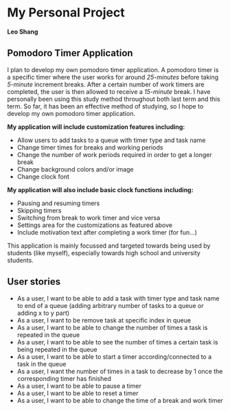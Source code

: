 # My Personal Project
**Leo Shang**
## Pomodoro Timer Application

I plan to develop my own pomodoro timer application. A pomodoro
timer is a specific timer where the user works for around *25-minutes* 
before taking *5-minute* increment breaks. After a certain number
of work timers are completed, the user is then allowed to receive a 
*15-minute* break. I have personally been using this study method throughout
both last term and this term. So far, it has been an effective method of studying,
so I hope to develop my own pomodoro timer application. 

**My application will include customization features including:**

- Allow users to add tasks to a queue with timer type and task name
- Change timer times for breaks and working periods
- Change the number of work periods required in order to get a longer break
- Change background colors and/or image
- Change clock font

**My application will also include basic clock functions including:**

- Pausing and resuming timers
- Skipping timers
- Switching from break to work timer and vice versa
- Settings area for the customizations as featured above
- Include motivation text after completing a work timer (for fun...)

This application is mainly focussed and targeted towards being used by
students (like myself), especially towards high school and
university students.

## User stories

- As a user, I want to be able to add a task with timer type and task name to end of a queue 
(adding arbitrary number of tasks to a queue or adding x to y part)
- As a user, I want to be remove task at specific index in queue
- As a user, I want to be able to change the number of times a task is repeated in the queue
- As a user, I want to be able to see the number of times a certain task is being repeated in the queue
- As a user, I want to be able to start a timer according/connected to a task in the queue
- As a user, I want the number of times in a task to decrease by 1 once the corresponding timer has finished
- As a user, I want to be able to pause a timer 
- As a user, I want to be able to reset a timer 
- As a user, I want to be able to change the time of a break and work timer